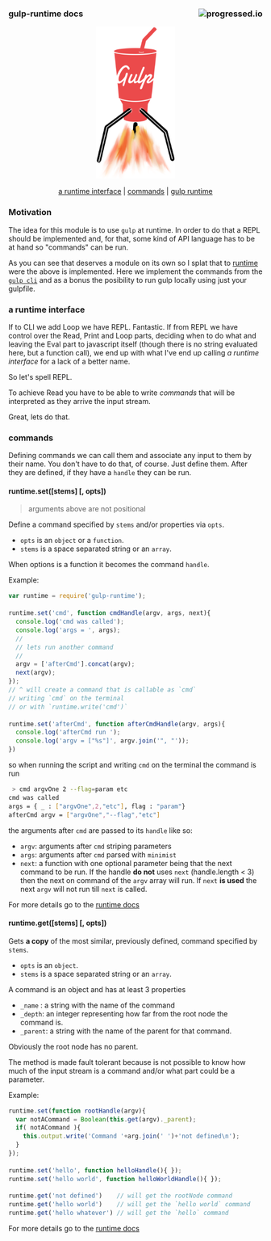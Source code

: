 
### gulp-runtime docs[<img alt="progressed.io" src="http://progressed.io/bar/75" align="right"/>](https://github.com/fehmicansaglam/progressed.io)
<p align="center">
  <img height="300" src="./gulp-runtime.png"/>
</p>
<p align="center">
  <a href="#a-runtime-interface">a runtime interface</a>
  | <a href="#commands">commands</a>
  | <a href="#gulp-runtime">gulp runtime</a>
</p>

### Motivation

The idea for this module is to use `gulp` at runtime. In order to do that a REPL should be implemented and, for that, some kind of API language has to be at hand so "commands" can be run.

As you can see that deserves a module on its own so I splat that to [runtime](https://github.com/stringparser/runtime) were the above is implemented. Here we implement the commands from the [`gulp cli`](https://github.com/gulpjs/gulp/blob/master/docs/CLI.md) and as a bonus the posibility to run gulp locally using just your gulpfile.

### a runtime interface

If to CLI we add Loop we have REPL. Fantastic. If from REPL we have control over the Read, Print and Loop parts, deciding when to do what and leaving the Eval part to javascript itself (though there is no string evaluated here, but a function call), we end up with what I've end up calling *a runtime interface* for a lack of a better name.

So let's spell REPL.

To achieve Read you have to be able to write *commands* that will be interpreted as they arrive the input stream.

Great, lets do that.

### commands

Defining commands we can call them and associate any input to them by their name. You don't have to do that, of course. Just define them. After they are defined, if they have a `handle` they can be run.

#### runtime.set([stems] [, opts])
> arguments above are not positional

Define a command specified by `stems` and/or properties via `opts`.

- `opts` is an `object` or a `function`.
- `stems` is a space separated string or an `array`.

When options is a function it becomes the command `handle`.

Example:

```js
var runtime = require('gulp-runtime');

runtime.set('cmd', function cmdHandle(argv, args, next){
  console.log('cmd was called');
  console.log('args = ', args);
  //
  // lets run another command
  //
  argv = ['afterCmd'].concat(argv);
  next(argv);
});
// ^ will create a command that is callable as `cmd`
// writing `cmd` on the terminal
// or with `runtime.write('cmd')`

runtime.set('afterCmd', function afterCmdHandle(argv, args){
  console.log('afterCmd run ');
  console.log('argv = ["%s"]', argv.join('", "'));
})
```
so when running the script and writing `cmd` on the terminal the command is run

````sh
 > cmd argvOne 2 --flag=param etc
cmd was called
args = { _ : ["argvOne",2,"etc"], flag : "param"}
afterCmd argv = ["argvOne","--flag","etc"]
````
the arguments after `cmd` are passed to its `handle` like so:

 - `argv`: arguments after `cmd` striping parameters
 - `args`: arguments after `cmd` parsed with `minimist`
 - `next`: a function with one optional parameter being that the next command to be run. If the handle **do not** uses `next` (handle.length < 3) then the next on command of the `argv` array will run. If `next` **is used** the next `argv` will not run till `next` is called.

For more details go to the [runtime docs][runtimeDocs]

#### runtime.get([stems] [, opts])

Gets **a copy** of the most similar, previously defined, command specified by `stems`.

- `opts` is an `object`.
- `stems` is a space separated string or an `array`.

A command is an object and has at least 3 properties
 - `_name` : a string with the name of the command
 - `_depth`: an integer representing how far from the root node the command is.
 - `_parent`: a string with the name of the parent for that command.

Obviously the root node has no parent.

The method is made fault tolerant because is not possible to know how much of the input stream is a command and/or what part could be a parameter.

Example:
````js
runtime.set(function rootHandle(argv){
  var notACommand = Boolean(this.get(argv)._parent);
  if( notACommand ){
    this.output.write('Command '+arg.join(' ')+'not defined\n');
  }
});

runtime.set('hello', function helloHandle(){ });
runtime.set('hello world', function helloWorldHandle(){ });

runtime.get('not defined')    // will get the rootNode command
runtime.get('hello world')    // will get the `hello world` command
runtime.get('hello whatever') // will get the `hello` command
````

For more details go to the [runtime docs][runtimeDocs]

[runtimeDocs]: https://github.com/stringparser/runtime/tree/master/docs

[nodeReadline]: nodejs.org/api/readline.html
[nodeREPL]: https://github.com/joyent/node/blob/master/lib/repl.js#L49
